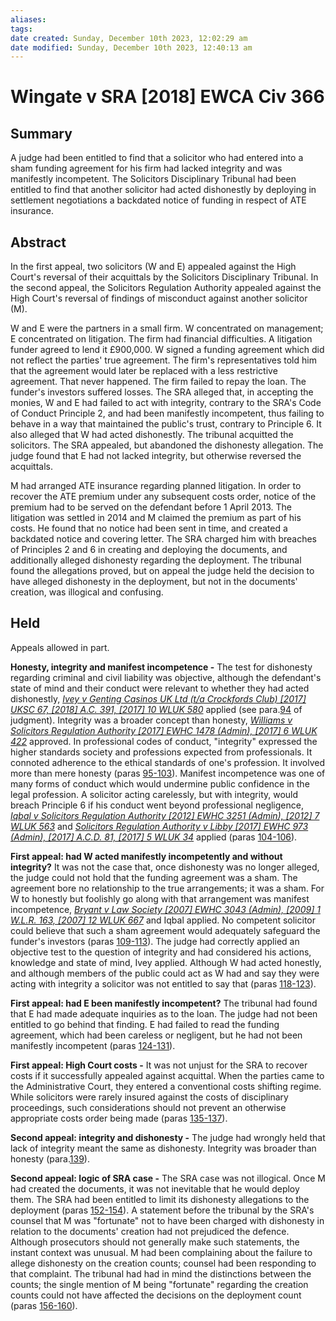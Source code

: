 ```yaml
---
aliases: 
tags: 
date created: Sunday, December 10th 2023, 12:02:29 am
date modified: Sunday, December 10th 2023, 12:40:13 am
---
```


# Wingate v SRA [2018] EWCA Civ 366

## Summary

A judge had been entitled to find that a solicitor who had entered into a sham funding agreement for his firm had lacked integrity and was manifestly incompetent. The Solicitors Disciplinary Tribunal had been entitled to find that another solicitor had acted dishonestly by deploying in settlement negotiations a backdated notice of funding in respect of ATE insurance.

## Abstract

In the first appeal, two solicitors (W and E) appealed against the High Court's reversal of their acquittals by the Solicitors Disciplinary Tribunal. In the second appeal, the Solicitors Regulation Authority appealed against the High Court's reversal of findings of misconduct against another solicitor (M).

W and E were the partners in a small firm. W concentrated on management; E concentrated on litigation. The firm had financial difficulties. A litigation funder agreed to lend it £900,000. W signed a funding agreement which did not reflect the parties' true agreement. The firm's representatives told him that the agreement would later be replaced with a less restrictive agreement. That never happened. The firm failed to repay the loan. The funder's investors suffered losses. The SRA alleged that, in accepting the monies, W and E had failed to act with integrity, contrary to the SRA's Code of Conduct Principle 2, and had been manifestly incompetent, thus failing to behave in a way that maintained the public's trust, contrary to Principle 6. It also alleged that W had acted dishonestly. The tribunal acquitted the solicitors. The SRA appealed, but abandoned the dishonesty allegation. The judge found that E had not lacked integrity, but otherwise reversed the acquittals.

M had arranged ATE insurance regarding planned litigation. In order to recover the ATE premium under any subsequent costs order, notice of the premium had to be served on the defendant before 1 April 2013. The litigation was settled in 2014 and M claimed the premium as part of his costs. He found that no notice had been sent in time, and created a backdated notice and covering letter. The SRA charged him with breaches of Principles 2 and 6 in creating and deploying the documents, and additionally alleged dishonesty regarding the deployment. The tribunal found the allegations proved, but on appeal the judge held the decision to have alleged dishonesty in the deployment, but not in the documents' creation, was illogical and confusing.

## Held

Appeals allowed in part.

**Honesty, integrity and manifest incompetence -** The test for dishonesty regarding criminal and civil liability was objective, although the defendant's state of mind and their conduct were relevant to whether they had acted dishonestly, _[Ivey v Genting Casinos UK Ltd (t/a Crockfords Club) [2017] UKSC 67, [2018] A.C. 391, [2017] 10 WLUK 580](https://uk.westlaw.com/Document/I0D169600B96C11E7A68BFC577B65FE9C/View/FullText.html?originationContext=document&transitionType=DocumentItem&ppcid=03593ade78eb4cc48c309dad8ff267dd&contextData=(sc.Default))_ applied (see para.[94](javascript:void(0); "View judgment paragraphs") of judgment). Integrity was a broader concept than honesty, _[Williams v Solicitors Regulation Authority [2017] EWHC 1478 (Admin), [2017] 6 WLUK 422](https://uk.westlaw.com/Document/I2A7C6ED0568011E78A03925B8CE4D7DB/View/FullText.html?originationContext=document&transitionType=DocumentItem&ppcid=03593ade78eb4cc48c309dad8ff267dd&contextData=(sc.Default))_ approved. In professional codes of conduct, "integrity" expressed the higher standards society and professions expected from professionals. It connoted adherence to the ethical standards of one's profession. It involved more than mere honesty (paras [95-103](javascript:void(0); "View judgment paragraphs")). Manifest incompetence was one of many forms of conduct which would undermine public confidence in the legal profession. A solicitor acting carelessly, but with integrity, would breach Principle 6 if his conduct went beyond professional negligence, _[Iqbal v Solicitors Regulation Authority [2012] EWHC 3251 (Admin), [2012] 7 WLUK 563](https://uk.westlaw.com/Document/I4376B790D15311E1BD90B5EBEA3E51A2/View/FullText.html?originationContext=document&transitionType=DocumentItem&ppcid=03593ade78eb4cc48c309dad8ff267dd&contextData=(sc.Default))_ and _[Solicitors Regulation Authority v Libby [2017] EWHC 973 (Admin), [2017] A.C.D. 81, [2017] 5 WLUK 34](https://uk.westlaw.com/Document/I80184CB030A611E7A31BE668D3711B6A/View/FullText.html?originationContext=document&transitionType=DocumentItem&ppcid=03593ade78eb4cc48c309dad8ff267dd&contextData=(sc.Default))_ applied (paras [104-106](javascript:void(0); "View judgment paragraphs")).

**First appeal: had W acted manifestly incompetently and without integrity?** It was not the case that, once dishonesty was no longer alleged, the judge could not hold that the funding agreement was a sham. The agreement bore no relationship to the true arrangements; it was a sham. For W to honestly but foolishly go along with that arrangement was manifest incompetence, _[Bryant v Law Society [2007] EWHC 3043 (Admin), [2009] 1 W.L.R. 163, [2007] 12 WLUK 667](https://uk.westlaw.com/Document/IB9926FA0C00A11DCA7F297C84ED85A84/View/FullText.html?originationContext=document&transitionType=DocumentItem&ppcid=03593ade78eb4cc48c309dad8ff267dd&contextData=(sc.Default))_ and Iqbal applied. No competent solicitor could believe that such a sham agreement would adequately safeguard the funder's investors (paras [109-113](javascript:void(0); "View judgment paragraphs")). The judge had correctly applied an objective test to the question of integrity and had considered his actions, knowledge and state of mind, Ivey applied. Although W had acted honestly, and although members of the public could act as W had and say they were acting with integrity a solicitor was not entitled to say that (paras [118-123](javascript:void(0); "View judgment paragraphs")).

**First appeal: had E been manifestly incompetent?** The tribunal had found that E had made adequate inquiries as to the loan. The judge had not been entitled to go behind that finding. E had failed to read the funding agreement, which had been careless or negligent, but he had not been manifestly incompetent (paras [124-131](javascript:void(0); "View judgment paragraphs")).

**First appeal: High Court costs -** It was not unjust for the SRA to recover costs if it successfully appealed against acquittal. When the parties came to the Administrative Court, they entered a conventional costs shifting regime. While solicitors were rarely insured against the costs of disciplinary proceedings, such considerations should not prevent an otherwise appropriate costs order being made (paras [135-137](javascript:void(0); "View judgment paragraphs")).

**Second appeal: integrity and dishonesty -** The judge had wrongly held that lack of integrity meant the same as dishonesty. Integrity was broader than honesty (para.[139](javascript:void(0); "View judgment paragraphs")).

**Second appeal: logic of SRA case -** The SRA case was not illogical. Once M had created the documents, it was not inevitable that he would deploy them. The SRA had been entitled to limit its dishonesty allegations to the deployment (paras [152-154](javascript:void(0); "View judgment paragraphs")). A statement before the tribunal by the SRA's counsel that M was "fortunate" not to have been charged with dishonesty in relation to the documents' creation had not prejudiced the defence. Although prosecutors should not generally make such statements, the instant context was unusual. M had been complaining about the failure to allege dishonesty on the creation counts; counsel had been responding to that complaint. The tribunal had had in mind the distinctions between the counts; the single mention of M being "fortunate" regarding the creation counts could not have affected the decisions on the deployment count (paras [156-160](javascript:void(0); "View judgment paragraphs")).
